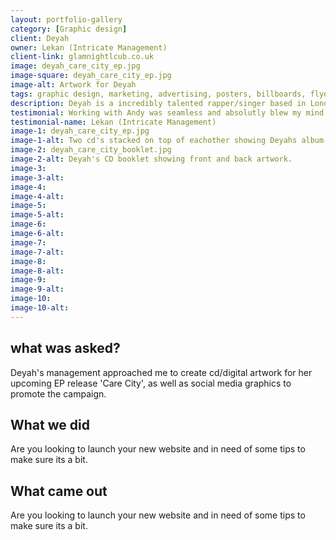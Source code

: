 ```yaml
---
layout: portfolio-gallery
category: [Graphic design]
client: Deyah
owner: Lekan (Intricate Management)
client-link: glamnightlcub.co.uk
image: deyah_care_city_ep.jpg
image-square: deyah_care_city_ep.jpg
image-alt: Artwork for Deyah
tags: graphic design, marketing, advertising, posters, billboards, flyers, banners, menus, logos, business cards, branding.
description: Deyah is a incredibly talented rapper/singer based in London. We were delighted to get the call from her management to work with her and put together artwork for her 'Care City ep' campaign.
testimonial: Working with Andy was seamless and absolutly blew my mind. He is super talented.
testimonial-name: Lekan (Intricate Management)
image-1: deyah_care_city_ep.jpg
image-1-alt: Two cd's stacked on top of eachother showing Deyahs album artwork
image-2: deyah_care_city_booklet.jpg
image-2-alt: Deyah's CD booklet showing front and back artwork.
image-3: 
image-3-alt: 
image-4: 
image-4-alt:
image-5: 
image-5-alt: 
image-6: 
image-6-alt: 
image-7: 
image-7-alt: 
image-8: 
image-8-alt: 
image-9: 
image-9-alt: 
image-10: 
image-10-alt: 
---
```





## what was asked?
Deyah's management approached me to create cd/digital artwork for her upcoming EP release 'Care City', as well as social media graphics to promote the campaign.


## What we did
Are you looking to launch your new website and in need of some tips to make sure its a bit.


## What came out
Are you looking to launch your new website and in need of some tips to make sure its a bit.